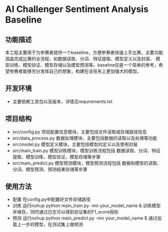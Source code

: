 
AI Challenger Sentiment Analysis Baseline
=========================================
功能描述
---
本工程主要用于为参赛者提供一个baseline，方便参赛者快速上手比赛，主要功能涵盖完成比赛的全流程，如数据读取、分词、特征提取、模型定义以及封装、
模型训练、模型验证、模型存储以及模型预测等。baseline仅是一个简单的参考，希望参赛者能够充分发挥自己的想象，构建在该任务上更加强大的模型。

开发环境
---
* 主要依赖工具包以及版本，详情见requirements.txt

项目结构
---
* src/config.py 项目配置信息模块，主要包括文件读取或存储路径信息
* src/data_process.py 数据处理模块，主要包括数据的读取以及处理等功能
* src/model.py 模型定义模块，主要包括模型的定义以及使用封装
* src/main_train.py 模型训练模块，模型训练流程包括 数据读取、分词、特征提取、模型训练、模型验证、模型存储等步骤
* src/main_predict.py 模型预测模块，模型预测流程包括 数据和模型的读取、分词、模型预测、预测结果存储等步骤 


使用方法
---
* 配置 在config.py中配置好文件存储路径
* 训练 运行nohup python main_train.py -mn your_model_name & 训练模型并保存，同时通过日志可以得到验证集的F1_score指标
* 预测 运行nohup python main_predict.py -mn your_model_name $ 通过加载上一步的模型，在测试集上做预测

